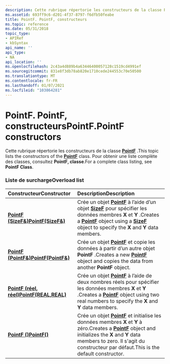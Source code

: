 ```yaml
---
description: Cette rubrique répertorie les constructeurs de la classe PointF. Pour obtenir une liste complète des classes, consultez PointF, classe.
ms.assetid: 693ff9c6-d201-4f37-8797-f6dfb50feabe
title: PointF. PointF, constructeurs
ms.topic: reference
ms.date: 05/31/2018
topic_type:
- APIRef
- kbSyntax
api_name: ''
api_type:
- NA
api_location: ''
ms.openlocfilehash: 2c43a4d889b4a63446400057128c1519cd4991ef
ms.sourcegitcommit: 831e8f3db78ab820e1710cede244553c70e50500
ms.translationtype: MT
ms.contentlocale: fr-FR
ms.lasthandoff: 01/07/2021
ms.locfileid: "103864281"
---
```

# <a name="pointfpointf-constructors"></a><span data-ttu-id="b3ff9-104">PointF. PointF, constructeurs</span><span class="sxs-lookup"><span data-stu-id="b3ff9-104">PointF.PointF constructors</span></span>

<span data-ttu-id="b3ff9-105">Cette rubrique répertorie les constructeurs de la classe [**PointF**](/windows/desktop/api/gdiplustypes/nl-gdiplustypes-pointf) .</span><span class="sxs-lookup"><span data-stu-id="b3ff9-105">This topic lists the constructors of the [**PointF**](/windows/desktop/api/gdiplustypes/nl-gdiplustypes-pointf) class.</span></span> <span data-ttu-id="b3ff9-106">Pour obtenir une liste complète des classes, consultez **PointF, classe**.</span><span class="sxs-lookup"><span data-stu-id="b3ff9-106">For a complete class listing, see **PointF Class**.</span></span>

### <a name="overload-list"></a><span data-ttu-id="b3ff9-107">Liste de surcharge</span><span class="sxs-lookup"><span data-stu-id="b3ff9-107">Overload list</span></span>



| <span data-ttu-id="b3ff9-108">Constructeur</span><span class="sxs-lookup"><span data-stu-id="b3ff9-108">Constructor</span></span>                                                    | <span data-ttu-id="b3ff9-109">Description</span><span class="sxs-lookup"><span data-stu-id="b3ff9-109">Description</span></span>                                                                                                                                                                       |
|:---------------------------------------------------------------|:----------------------------------------------------------------------------------------------------------------------------------------------------------------------------------|
| <span data-ttu-id="b3ff9-110">[**PointF (SizeF&)**](/windows/win32/api/gdiplustypes/nf-gdiplustypes-pointf-pointf(inconstsizef_))</span><span class="sxs-lookup"><span data-stu-id="b3ff9-110">[**PointF(SizeF&)**](/windows/win32/api/gdiplustypes/nf-gdiplustypes-pointf-pointf(inconstsizef_))</span></span>   | <span data-ttu-id="b3ff9-111">Crée un objet [**PointF**](/windows/desktop/api/gdiplustypes/nl-gdiplustypes-pointf) à l’aide d’un objet [**SizeF**](/windows/desktop/api/gdiplustypes/nl-gdiplustypes-sizef) pour spécifier les données membres **X** et **Y** .</span><span class="sxs-lookup"><span data-stu-id="b3ff9-111">Creates a [**PointF**](/windows/desktop/api/gdiplustypes/nl-gdiplustypes-pointf) object using a [**SizeF**](/windows/desktop/api/gdiplustypes/nl-gdiplustypes-sizef) object to specify the **X** and **Y** data members.</span></span><br/> |
| <span data-ttu-id="b3ff9-112">[**PointF (PointF&)**](/windows/win32/api/gdiplustypes/nf-gdiplustypes-pointf-pointf(inconstpointf_))</span><span class="sxs-lookup"><span data-stu-id="b3ff9-112">[**PointF(PointF&)**](/windows/win32/api/gdiplustypes/nf-gdiplustypes-pointf-pointf(inconstpointf_))</span></span> | <span data-ttu-id="b3ff9-113">Crée un objet [**PointF**](/windows/desktop/api/gdiplustypes/nl-gdiplustypes-pointf) et copie les données à partir d’un autre objet **PointF** .</span><span class="sxs-lookup"><span data-stu-id="b3ff9-113">Creates a new [**PointF**](/windows/desktop/api/gdiplustypes/nl-gdiplustypes-pointf) object and copies the data from another **PointF** object.</span></span><br/>                                                 |
| <span data-ttu-id="b3ff9-114">[**PointF (réel, réel)**](/windows/win32/api/gdiplustypes/nf-gdiplustypes-pointf-pointf(inreal_inreal))</span><span class="sxs-lookup"><span data-stu-id="b3ff9-114">[**PointF(REAL,REAL)**](/windows/win32/api/gdiplustypes/nf-gdiplustypes-pointf-pointf(inreal_inreal))</span></span> | <span data-ttu-id="b3ff9-115">Crée un objet [**PointF**](/windows/desktop/api/gdiplustypes/nl-gdiplustypes-pointf) à l’aide de deux nombres réels pour spécifier les données membres **X** et **Y** .</span><span class="sxs-lookup"><span data-stu-id="b3ff9-115">Creates a [**PointF**](/windows/desktop/api/gdiplustypes/nl-gdiplustypes-pointf) object using two real numbers to specify the **X** and **Y** data members.</span></span><br/>                                     |
| [<span data-ttu-id="b3ff9-116">**PointF ()**</span><span class="sxs-lookup"><span data-stu-id="b3ff9-116">**PointF()**</span></span>](/windows/win32/api/gdiplustypes/nf-gdiplustypes-pointf-pointf)              | <span data-ttu-id="b3ff9-117">Crée un objet [**PointF**](/windows/desktop/api/gdiplustypes/nl-gdiplustypes-pointf) et initialise les données membres **X** et **Y** à zéro.</span><span class="sxs-lookup"><span data-stu-id="b3ff9-117">Creates a [**PointF**](/windows/desktop/api/gdiplustypes/nl-gdiplustypes-pointf) object and initializes the **X** and **Y** data members to zero.</span></span> <span data-ttu-id="b3ff9-118">Il s'agit du constructeur par défaut.</span><span class="sxs-lookup"><span data-stu-id="b3ff9-118">This is the default constructor.</span></span><br/>              |



 

 
